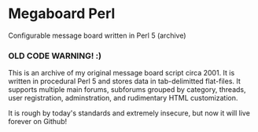 # Megaboard Perl
Configurable message board written in Perl 5 (archive)

### OLD CODE WARNING! :)

This is an archive of my original message board script circa 2001.  It is written in procedural Perl 5 and stores data in tab-delimitted flat-files.  It supports multiple main forums, subforums grouped by category, threads, user registration, adminstration, and rudimentary HTML customization.

It is rough by today's standards and extremely insecure, but now it will live forever on Github!
